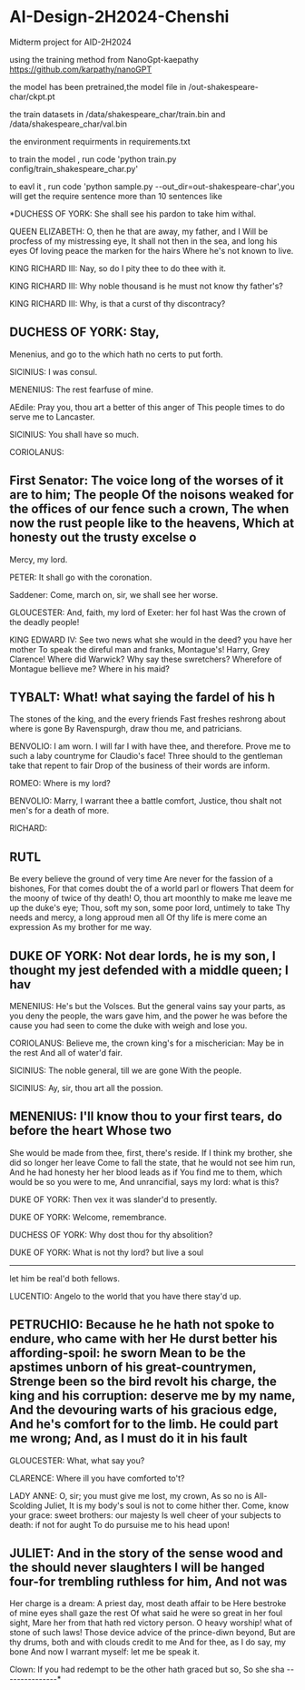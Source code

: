 # AI-Design-2H2024-Chenshi
Midterm project for AID-2H2024

using the training method from NanoGpt-kaepathy https://github.com/karpathy/nanoGPT

the model has been pretrained,the model file in /out-shakespeare-char/ckpt.pt

the train datasets in /data/shakespeare_char/train.bin and /data/shakespeare_char/val.bin

the environment requirments in requirements.txt

to train the model , run code 'python train.py config/train_shakespeare_char.py'

to eavl it , run code 'python sample.py --out_dir=out-shakespeare-char',you will get the require sentence more than 10 sentences like 

*DUCHESS OF YORK:
She shall see his pardon to take him withal.

QUEEN ELIZABETH:
O, then he that are away, my father, and I
Will be procfess of my mistressing eye,
It shall not then in the sea, and long his eyes
Of loving peace the marken for the hairs
Where he's not known to live.

KING RICHARD III:
Nay, so do I pity thee to do thee with it.

KING RICHARD III:
Why noble thousand is he must not know thy father's?

KING RICHARD III:
Why, is that a curst of thy discontracy?

DUCHESS OF YORK:
Stay,
---------------

Menenius, and go to the which hath no certs to put forth.

SICINIUS:
I was consul.

MENENIUS:
The rest fearfuse of mine.

AEdile:
Pray you, thou art a better of this anger of
This people times to do serve me to Lancaster.

SICINIUS:
You shall have so much.

CORIOLANUS:

First Senator:
The voice long of the worses of it are to him;
The people
Of the noisons weaked for the offices of our fence such a crown,
The when now the rust people like to the heavens,
Which at honesty out the trusty excelse o
---------------

Mercy, my lord.

PETER:
It shall go with the coronation.

Saddener:
Come, march on, sir, we shall see her worse.

GLOUCESTER:
And, faith, my lord of Exeter: her foI hast
Was the crown of the deadly people!

KING EDWARD IV:
See two news what she would in the deed? you have her mother
To speak the direful man and franks, Montague's!
Harry, Grey Clarence! Where did Warwick? Why say these swretchers?
Wherefore of Montague bellieve me? Where in his maid?

TYBALT:
What! what saying the fardel of his h
---------------

The stones of the king, and the every friends
Fast freshes reshrong about where is gone
By Ravenspurgh, draw thou me, and patricians.

BENVOLIO:
I am worn. I will far I with have thee, and therefore.
Prove me to such a laby countryme for Claudio's face!
Three should to the gentleman take that repent to fair
Drop of the business of their words are inform.

ROMEO:
Where is my lord?

BENVOLIO:
Marry, I warrant thee a battle comfort,
Justice, thou shalt not men's for a death of more.

RICHARD:

RUTL
---------------

Be every believe the ground of very time
Are never for the fassion of a bishones,
For that comes doubt the of a world parl or flowers
That deem for the moony of twice of thy death!
O, thou art moonthly to make me leave me up the duke's eye;
Thou, soft my son, some poor lord, untimely to take
Thy needs and mercy, a long approud men all
Of thy life is mere come an expression
As my brother for me way.

DUKE OF YORK:
Not dear lords, he is my son,
I thought my jest defended with a middle queen;
I hav
---------------


MENENIUS:
He's but the Volsces. But the general vains
say your parts, as you deny the people, the wars
gave him, and the power he was before the cause
you had seen to come the duke with weigh and lose you.

CORIOLANUS:
Believe me, the crown king's for a mischerician:
May be in the rest
And all of water'd fair.

SICINIUS:
The noble general, till we are gone
With the people.

SICINIUS:
Ay, sir, thou art all the possion.

MENENIUS:
I'll know thou to your first tears, do before the heart
Whose two
---------------

She would be made from thee, first, there's reside.
If I think my brother, she did so longer her leave
Come to fall the state, that he would not see him run,
And he had honesty her her blood leads as if
You find me to them, which would be so you were to me,
And unrancifial, says my lord: what is this?

DUKE OF YORK:
Then vex it was slander'd to presently.

DUKE OF YORK:
Welcome, remembrance.

DUCHESS OF YORK:
Why dost thou for thy absolition?

DUKE OF YORK:
What is not thy lord? but live a soul

---------------

let him be real'd both fellows.

LUCENTIO:
Angelo to the world that you have there stay'd up.

PETRUCHIO:
Because he he hath not spoke to endure, who came with her
He durst better his affording-spoil: he sworn
Mean to be the apstimes unborn of his great-countrymen,
Strenge been so the bird revolt his charge, the king and his
corruption: deserve me by my name,
And the devouring warts of his gracious edge,
And he's comfort for to the limb. He could part me wrong;
And, as I must do it in his fault
---------------

GLOUCESTER:
What, what say you?

CLARENCE:
Where ill you have comforted to't?

LADY ANNE:
O, sir; you must give me lost, my crown,
As so no is All-Scolding Juliet,
It is my body's soul is not to come hither ther.
Come, know your grace: sweet brothers: our majesty
Is well cheer of your subjects to death: if not for aught
To do pursuise me to his head upon!

JULIET:
And in the story of the sense wood and the should never slaughters
I will be hanged four-for trembling ruthless for him,
And not was
---------------

Her charge is a dream:
A priest day, most death affair to be
Here bestroke of mine eyes shall gaze the rest
Of what said he were so great in her foul sight,
Mare her from that hath red victory person.
O heavy worship! what of stone of such laws!
Those device advice of the prince-diwn beyond,
But are thy drums, both and with clouds credit to me
And for thee, as I do say, my bone
And now I warrant myself: let me be speak it.

Clown:
If you had redempt to be the other hath graced but so,
So she sha
---------------*

